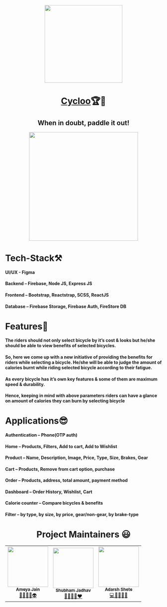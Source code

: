 <div align="center" > <img src="https://i.imgur.com/N25lLea.jpg" width:"100%" height="250px" >

# [Cycloo](https://cycloo.vercel.app/)🏆🏅

## When in doubt, paddle it out! <br>

</div>

<div align="center"> <img src="https://user-images.githubusercontent.com/56510414/137004648-15698796-b699-489b-bf18-813da93668d9.JPG" width:"100%" height="350px" > </div>

# Tech-Stack⚒

#### UI/UX - Figma

#### Backend – Firebase, Node JS, Express JS

#### Frontend – Bootstrap, Reactstrap, SCSS, ReactJS

#### Database – Firebase Storage, Firebase Auth, FireStore DB

# Features🚀

#### The riders should not only select bicycle by it’s cost & looks but he/she should be able to view benefits of selected bicycles.

#### So, here we come up with a new initiative of providing the benefits for riders while selecting a bicycle. He/she will be able to judge the amount of calories burnt while riding selected bicycle according to their fatigue.

#### As every bicycle has it’s own key features & some of them are maximum speed & durability.

#### Hence, keeping in mind with above parameters riders can have a glance on amount of calories they can burn by selecting bicycle

# Applications😎

#### Authentication – Phone(OTP auth)

#### Home – Products, Filters, Add to cart, Add to Wishlist

#### Product – Name, Description, Image, Price, Type, Size, Brakes, Gear

#### Cart – Products, Remove from cart option, purchase

#### Order – Products, address, total amount, payment method

#### Dashboard – Order History, Wishlist, Cart

#### Calorie counter – Compare bicycles & benefits

#### Filter – by type, by size, by price, gear/non-gear, by brake-type

<h1 align=center> Project Maintainers 😃 </h1>
<p align="center">
<table align="center">
  <tbody><tr>
    <td align="center"><a href="https://github.com/AmeyaJain-25"><img alt="" src="https://avatars.githubusercontent.com/AmeyaJain-25" width="130px;"><br><sub><b> Ameya Jain </b></sub></a><br><a href="https://github.com/AmeyaJain-25/Cycloo/commits?author=JyotiKumari2" title="Code">🧠🚀👨‍🎓👽 </a></td></a></td>
    <td align="center"><a href="https://github.com/ShubhamSj07"><img alt="" src="https://avatars.githubusercontent.com/ShubhamSj07" width="130px;"><br><sub><b> Shubham Jadhav </b></sub></a><br><a href="https://github.com/AmeyaJain-25/Cycloo/commits?author=ShubhamSj07" title="Code">🧠👨‍💻🔭❤️ </a></td></a></td>
     <td align="center"><a href="https://github.com/adarsh45"><img alt="" src="https://avatars.githubusercontent.com/adarsh45" width="130px;"><br><sub><b>
Adarsh Shete  </b></sub></a><br><a href="https://github.com/AmeyaJain-25/Cycloo/commits?author=adarsh45" title="Code">💻📱👨‍💻💥 </a></td></a></td>
  </tr>
</tbody>
</table>
</p>

